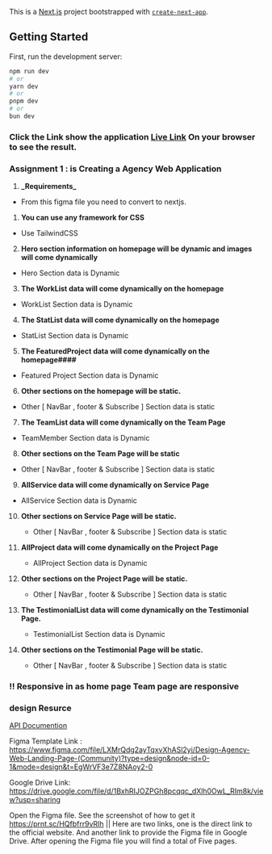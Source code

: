 This is a [Next.js](https://nextjs.org/) project bootstrapped with [`create-next-app`](https://github.com/vercel/next.js/tree/canary/packages/create-next-app).

## Getting Started

First, run the development server:

```bash
npm run dev
# or
yarn dev
# or
pnpm dev
# or
bun dev
```

### Click the Link show the application [**Live Link**](https://my-agency-sigma.vercel.app/) On your browser to see the result.

### **Assignment 1 : is Creating a Agency Web Application**

1. **\_**Requirements**\_**

-   From this figma file you need to convert to nextjs.

1.  **You can use any framework for CSS**

-   Use TailwindCSS

2.  **Hero section information on homepage will be dynamic and images will come dynamically**

-   Hero Section data is Dynamic

3.  **The WorkList data will come dynamically on the homepage**

-   WorkList Section data is Dynamic

4.  **The StatList data will come dynamically on the homepage**

-   StatList Section data is Dynamic

5.  **The FeaturedProject data will come dynamically on the homepage####**

-   Featured Project Section data is Dynamic

6.  **Other sections on the homepage will be static.**

-   Other [ NavBar , footer & Subscribe ] Section data is static

7.  **The TeamList data will come dynamically on the Team Page**

-   TeamMember Section data is Dynamic

8.  **Other sections on the Team Page will be static**

-   Other [ NavBar , footer & Subscribe ] Section data is static

9.  **AllService data will come dynamically on Service Page**

-   AllService Section data is Dynamic

10. **Other sections on Service Page will be static.**

    -   Other [ NavBar , footer & Subscribe ] Section data is static

11. **AllProject data will come dynamically on the Project Page**

    -   AllProject Section data is Dynamic

12. **Other sections on the Project Page will be static.**

    -   Other [ NavBar , footer & Subscribe ] Section data is static

13. **The TestimonialList data will come dynamically on the Testimonial Page.**

    -   TestimonialList Section data is Dynamic

14. **Other sections on the Testimonial Page will be static.**

    -   Other [ NavBar , footer & Subscribe ] Section data is static

### !! Responsive in as home page Team page are responsive

### design Resurce

<a href="https://documenter.getpostman.com/view/9518923/2s9YCAQqCn">API Documention </a>

Figma Template Link : https://www.figma.com/file/LXMrQdg2ayTqxvXhASl2yi/Design-Agency-Web-Landing-Page-(Community)?type=design&node-id=0-1&mode=design&t=EgWrVF3e7Z8NAoy2-0

Google Drive Link: https://drive.google.com/file/d/1BxhRIJOZPGh8pcqqc_dXlh0OwL_RIm8k/view?usp=sharing

Open the Figma file. See the screenshot of how to get it https://prnt.sc/HQfbfrr9vRIh || Here are two links, one is the direct link to the official website. And another link to provide the Figma file in Google Drive. After opening the Figma file you will find a total of Five pages.
